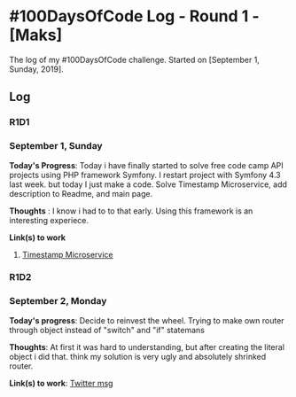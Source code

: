 # #100DaysOfCode Log - Round 1 - [Maks]

The log of my #100DaysOfCode challenge. Started on [September 1, Sunday, 2019].

## Log

### R1D1 
### September 1, Sunday

**Today's Progress**: Today i have finally started to solve free code camp API projects using PHP framework Symfony. 
I restart project with Symfony 4.3 last week. but today I just make a code.
 Solve Timestamp Microservice, add description to Readme, and main page.

**Thoughts** : I know i had to to that early. Using this framework is an interesting experiece.

**Link(s) to work**
1. [Timestamp Microservice](https://github.com/maks-ushakov/symfony-fcc-backend-api)


### R1D2
### September 2, Monday

**Today's progress**: Decide to reinvest the wheel. Trying to make own router through object instead of "switch" and "if" statemans

**Thoughts**: At first it was hard to understanding, but after creating the literal object i did that. think my solution is very ugly and absolutely shrinked router.

**Link(s) to work**:
[Twitter msg](https://twitter.com/projmaks/status/1168615453276684288?s=19) 
